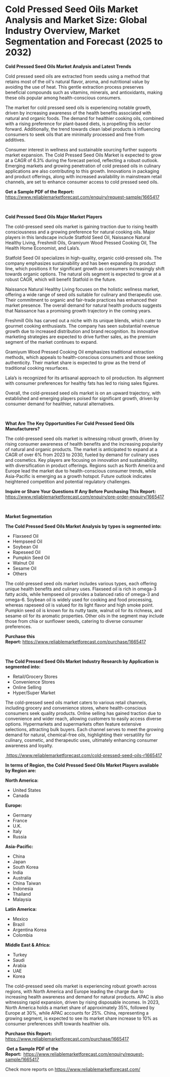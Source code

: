 <p><h1>Cold Pressed Seed Oils Market Analysis and Market Size: Global Industry Overview, Market Segmentation and Forecast (2025 to 2032)</h1></p><p><strong>Cold Pressed Seed Oils Market Analysis and Latest Trends</strong></p>
<p><p>Cold pressed seed oils are extracted from seeds using a method that retains most of the oil's natural flavor, aroma, and nutritional value by avoiding the use of heat. This gentle extraction process preserves beneficial compounds such as vitamins, minerals, and antioxidants, making these oils popular among health-conscious consumers. </p><p>The market for cold pressed seed oils is experiencing notable growth, driven by increasing awareness of the health benefits associated with natural and organic foods. The demand for healthier cooking oils, combined with a rising preference for plant-based diets, is propelling this sector forward. Additionally, the trend towards clean label products is influencing consumers to seek oils that are minimally processed and free from additives.</p><p>Consumer interest in wellness and sustainable sourcing further supports market expansion. The Cold Pressed Seed Oils Market is expected to grow at a CAGR of 6.3% during the forecast period, reflecting a robust outlook. Emerging markets and growing penetration of cold pressed oils in culinary applications are also contributing to this growth. Innovations in packaging and product offerings, along with increased availability in mainstream retail channels, are set to enhance consumer access to cold pressed seed oils.</p></p>
<p><strong>Get a Sample PDF of the Report:&nbsp;</strong> <a href="https://www.reliablemarketforecast.com/enquiry/request-sample/1665417?utm_campaign=2524&utm_medium=2&utm_source=Github&utm_content=ia&utm_term=28022025&utm_id=cold-pressed-seed-oils">https://www.reliablemarketforecast.com/enquiry/request-sample/1665417</a></p>
<p>&nbsp;</p>
<p><strong>Cold Pressed Seed Oils Major Market Players</strong></p>
<p><p>The cold-pressed seed oils market is gaining traction due to rising health consciousness and a growing preference for natural cooking oils. Major players in this landscape include Statfold Seed Oil, Naissance Natural Healthy Living, Freshmill Oils, Gramiyum Wood Pressed Cooking Oil, The Health Home Economist, and Lala’s.</p><p>Statfold Seed Oil specializes in high-quality, organic cold-pressed oils. The company emphasizes sustainability and has been expanding its product line, which positions it for significant growth as consumers increasingly shift towards organic options. The natural oils segment is expected to grow at a robust CAGR, which will benefit Statfold in the future.</p><p>Naissance Natural Healthy Living focuses on the holistic wellness market, offering a wide range of seed oils suitable for culinary and therapeutic use. Their commitment to organic and fair-trade practices has enhanced their market presence. The overall demand for natural health products suggests that Naissance has a promising growth trajectory in the coming years.</p><p>Freshmill Oils has carved out a niche with its unique blends, which cater to gourmet cooking enthusiasts. The company has seen substantial revenue growth due to increased distribution and brand recognition. Its innovative marketing strategies are expected to drive further sales, as the premium segment of the market continues to expand.</p><p>Gramiyum Wood Pressed Cooking Oil emphasizes traditional extraction methods, which appeals to health-conscious consumers and those seeking authenticity. Their market share is expected to grow as the trend of traditional cooking resurfaces.</p><p>Lala’s is recognized for its artisanal approach to oil production. Its alignment with consumer preferences for healthy fats has led to rising sales figures.</p><p>Overall, the cold-pressed seed oils market is on an upward trajectory, with established and emerging players poised for significant growth, driven by consumer demand for healthier, natural alternatives.</p></p>
<p>&nbsp;</p>
<p><strong>What Are The Key Opportunities For Cold Pressed Seed Oils Manufacturers?</strong></p>
<p><p>The cold-pressed seed oils market is witnessing robust growth, driven by rising consumer awareness of health benefits and the increasing popularity of natural and organic products. The market is anticipated to expand at a CAGR of over 6% from 2023 to 2030, fueled by demand for culinary uses and cosmetics. Key players are focusing on innovation and sustainability, with diversification in product offerings. Regions such as North America and Europe lead the market due to health-conscious consumer trends, while Asia-Pacific is emerging as a growth hotspot. Future outlook indicates heightened competition and potential regulatory challenges.</p></p>
<p><strong>Inquire or Share Your Questions If Any Before Purchasing This Report:</strong> <a href="https://www.reliablemarketforecast.com/enquiry/pre-order-enquiry/1665417?utm_campaign=2524&utm_medium=2&utm_source=Github&utm_content=ia&utm_term=28022025&utm_id=cold-pressed-seed-oils">https://www.reliablemarketforecast.com/enquiry/pre-order-enquiry/1665417</a></p>
<p>&nbsp;</p>
<p><strong>Market Segmentation</strong></p>
<p><strong>The Cold Pressed Seed Oils Market Analysis by types is segmented into:</strong></p>
<p><ul><li>Flaxseed Oil</li><li>Hempseed Oil</li><li>Soybean Oil</li><li>Rapeseed Oil</li><li>Pumpkin Seed Oil</li><li>Walnut Oil</li><li>Sesame Oil</li><li>Others</li></ul></p>
<p><p>The cold-pressed seed oils market includes various types, each offering unique health benefits and culinary uses. Flaxseed oil is rich in omega-3 fatty acids, while hempseed oil provides a balanced ratio of omega-3 and omega-6. Soybean oil is widely used for cooking and food processing, whereas rapeseed oil is valued for its light flavor and high smoke point. Pumpkin seed oil is known for its nutty taste, walnut oil for its richness, and sesame oil for its aromatic properties. Other oils in the segment may include those from chia or sunflower seeds, catering to diverse consumer preferences.</p></p>
<p><strong>Purchase this Report:&nbsp;</strong><a href="https://www.reliablemarketforecast.com/purchase/1665417?utm_campaign=2524&utm_medium=2&utm_source=Github&utm_content=ia&utm_term=28022025&utm_id=cold-pressed-seed-oils">https://www.reliablemarketforecast.com/purchase/1665417</a></p>
<p>&nbsp;</p>
<p><strong>The Cold Pressed Seed Oils Market Industry Research by Application is segmented into:</strong></p>
<p><ul><li>Retail/Grocery Stores</li><li>Convenience Stores</li><li>Online Selling</li><li>Hyper/Super Market</li></ul></p>
<p><p>The cold-pressed seed oils market caters to various retail channels, including grocery and convenience stores, where health-conscious consumers seek quality products. Online selling has gained traction due to convenience and wider reach, allowing customers to easily access diverse options. Hypermarkets and supermarkets often feature extensive selections, attracting bulk buyers. Each channel serves to meet the growing demand for natural, chemical-free oils, highlighting their versatility for culinary, cosmetic, and therapeutic uses, ultimately enhancing consumer awareness and loyalty.</p></p>
<p><a href="https://www.reliablemarketforecast.com/cold-pressed-seed-oils-r1665417?utm_campaign=2524&utm_medium=2&utm_source=Github&utm_content=ia&utm_term=28022025&utm_id=cold-pressed-seed-oils">&nbsp;https://www.reliablemarketforecast.com/cold-pressed-seed-oils-r1665417</a></p>
<p><strong>In terms of Region, the Cold Pressed Seed Oils Market Players available by Region are:</strong></p>
<p>
    <p> <strong> North America: </strong>
        <ul>
            <li>United States</li>
            <li>Canada</li>
        </ul>
        </p> 
    <p> <strong> Europe: </strong>
        <ul>
            <li>Germany</li>
            <li>France</li>
            <li>U.K.</li>
            <li>Italy</li>
            <li>Russia</li>
        </ul>
        </p> 
    <p> <strong> Asia-Pacific: </strong>
        <ul>
            <li>China</li>
            <li>Japan</li>
            <li>South Korea</li>
            <li>India</li>
            <li>Australia</li>
            <li>China Taiwan</li>
            <li>Indonesia</li>
            <li>Thailand</li>
            <li>Malaysia</li>
        </ul>
        </p> 
    <p> <strong> Latin America: </strong>
        <ul>
            <li>Mexico</li>
            <li>Brazil</li>
            <li>Argentina Korea</li>
            <li>Colombia</li>
        </ul>
        </p> 
    <p> <strong> Middle East & Africa: </strong>
        <ul>
            <li>Turkey</li>
            <li>Saudi</li>
            <li>Arabia</li>
            <li>UAE</li>
            <li>Korea</li>
        </ul>
    </p>
    </p>
<p><p>The cold-pressed seed oils market is experiencing robust growth across regions, with North America and Europe leading the charge due to increasing health awareness and demand for natural products. APAC is also witnessing rapid expansion, driven by rising disposable incomes. In 2023, North America holds a market share of approximately 35%, followed by Europe at 30%, while APAC accounts for 25%. China, representing a growing segment, is expected to see its market share increase to 10% as consumer preferences shift towards healthier oils.</p></p>
<p><strong>Purchase this Report: </strong><a href="https://www.reliablemarketforecast.com/purchase/1665417?utm_campaign=2524&utm_medium=2&utm_source=Github&utm_content=ia&utm_term=28022025&utm_id=cold-pressed-seed-oils">https://www.reliablemarketforecast.com/purchase/1665417</a></p>
<p>&nbsp;<strong>Get a Sample PDF of the Report:&nbsp;&nbsp;</strong><a href="https://www.reliablemarketforecast.com/enquiry/request-sample/1665417?utm_campaign=2524&utm_medium=2&utm_source=Github&utm_content=ia&utm_term=28022025&utm_id=cold-pressed-seed-oils">https://www.reliablemarketforecast.com/enquiry/request-sample/1665417</a></p>
<p><strong></strong></p>
<p>Check more reports on <a href="https://www.reliablemarketforecast.com/?utm_campaign=2524&utm_medium=2&utm_source=Github&utm_content=ia&utm_term=28022025&utm_id=cold-pressed-seed-oils">https://www.reliablemarketforecast.com/</a></p>